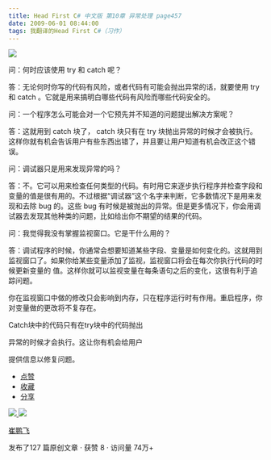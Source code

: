```yaml
---
title: Head First C# 中文版 第10章 异常处理 page457
date: 2009-06-01 08:44:00
tags: 我翻译的Head First C#（习作）
---
```

![](https://p-blog.csdn.net/images/p_blog_csdn_net/cuipengfei1/EntryImages/20090601/2009-06-01_08-21-27.jpg)

问：何时应该使用  try  和  catch  呢？

  

答：无论何时你写的代码有风险，或者代码有可能会抛出异常的话，就要使用  try  和  catch  。它就是用来搞明白哪些代码有风险而哪些代码安全的。

  

问：一个程序怎么可能会对一个它预先并不知道的问题提出解决方案呢？

  

答：这就用到  catch  块了，  catch  块只有在  try
块抛出异常的时候才会被执行。这样你就有机会告诉用户有些东西出错了，并且要让用户知道有机会改正这个错误。

  

问：调试器只是用来发现异常的吗？

  

答：不。它可以用来检查任何类型的代码。有时用它来逐步执行程序并检查字段和变量的值是很有用的。不过根据“调试器”这个名字来判断，它多数情况下是用来发现和去除
bug  的。这些  bug  有时候是被抛出的异常。但是更多情况下，你会用调试器去发现其他种类的问题，比如给出你不期望的结果的代码。

  

问：我觉得我没有掌握监视窗口。它是干什么用的？

  

答：调试程序的时候，你通常会想要知道某些字段、变量是如何变化的。这就用到监视窗口了。如果你给某些变量添加了监视，监视窗口将会在每次你执行代码的时候更新变量的
值。这样你就可以监视变量在每条语句之后的变化，这很有利于追踪问题。

  

你在监视窗口中做的修改只会影响到内存，只在程序运行时有作用。重启程序，你对变量做的更改将不复存在。

  

Catch块中的代码只有在try块中的代码抛出

  

异常的时候才会执行。这让你有机会给用户

  

提供信息以修复问题。

  * [ 点赞  ](javascript:;)
  * [ 收藏  ](javascript:;)
  * [ 分享 ](javascript:;)

[ ![](https://profile.csdnimg.cn/5/2/5/3_cuipengfei1)
![](https://g.csdnimg.cn/static/user-reg-year/1x/11.png)
](https://blog.csdn.net/cuipengfei1)

[ 崔鹏飞 ](https://blog.csdn.net/cuipengfei1)

发布了127 篇原创文章  ·  获赞 8  ·  访问量 74万+

